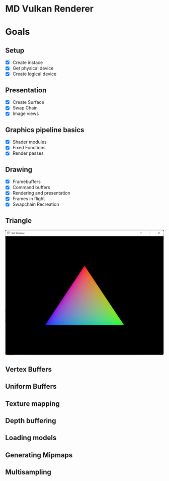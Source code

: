 # MD Vulkan Renderer

# Goals

## Setup

- [x] Create instace
- [x] Get physical device
- [x] Create logical device

## Presentation

- [x] Create Surface
- [x] Swap Chain
- [x] Image views

## Graphics pipeline basics

- [x] Shader modules
- [x] Fixed Functions
- [x] Render passes

## Drawing

- [x] Framebuffers
- [x] Command buffers
- [x] Rendering and presentation
- [x] Frames in flight
- [x] Swapchain Recreation

## Triangle 

![Triangle VK](img/Triangle.png)

## Vertex Buffers

## Uniform Buffers

## Texture mapping

## Depth buffering

## Loading models

## Generating Mipmaps

## Multisampling